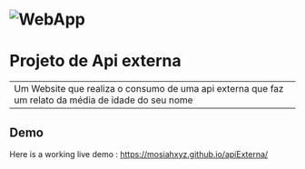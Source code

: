 # ![WebApp](https://i.imgur.com/m5KnQTN.png)
# Projeto de Api externa
<table>
<tr>
<td>
  Um Website que realiza o consumo de uma api externa que faz um relato da média de idade do seu nome
</td>
</tr>
</table>


## Demo
Here is a working live demo : https://mosiahxyz.github.io/apiExterna/



